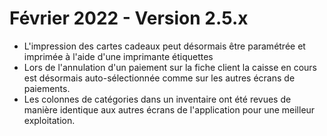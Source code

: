 # Février 2022 - Version 2.5.x

- L'impression des cartes cadeaux peut désormais être paramétrée et imprimée à l'aide d'une imprimante étiquettes
- Lors de l'annulation d'un paiement sur la fiche client la caisse en cours est désormais auto-sélectionnée comme sur les autres écrans de paiements.
- Les colonnes de catégories dans un inventaire ont été revues de manière identique aux autres écrans de l'application pour une meilleur exploitation.
